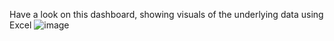 Have a look on this dashboard, showing visuals of the underlying data using Excel
![image](https://github.com/user-attachments/assets/16cddf92-a675-449a-bc08-ee7d762d77aa)
